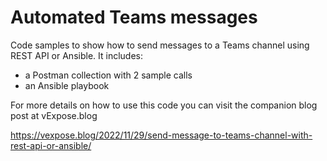 # Automated Teams messages
Code samples to show how to send messages to a Teams channel using REST API or Ansible. It includes:
 - a Postman collection with 2 sample calls
 - an Ansible playbook

For more details on how to use this code you can visit the companion blog post at vExpose.blog

https://vexpose.blog/2022/11/29/send-message-to-teams-channel-with-rest-api-or-ansible/
